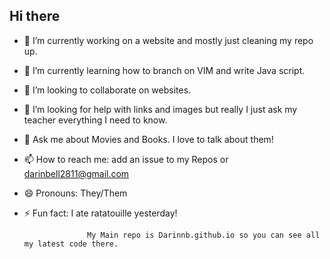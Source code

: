 ## Hi there 

- 🔭 I’m currently working on a website and mostly just cleaning my repo up.
- 🌱 I’m currently learning how to branch on VIM and write Java script.
- 👯 I’m looking to collaborate on websites.
- 🤔 I’m looking for help with links and images but really I just ask my teacher everything I need to know.
- 💬 Ask me about Movies and Books. I love to talk about them!
- 📫 How to reach me: add an issue to my Repos or darinbell2811@gmail.com
- 😄 Pronouns: They/Them
- ⚡ Fun fact: I ate ratatouille yesterday!


                    My Main repo is Darinnb.github.io so you can see all my latest code there.
